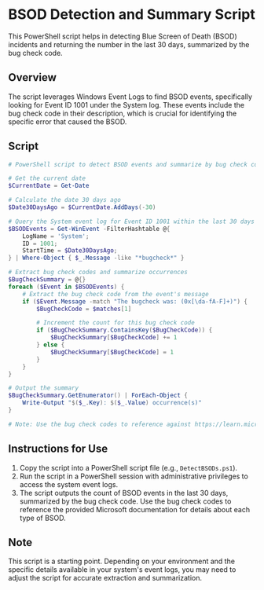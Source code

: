 
# BSOD Detection and Summary Script

This PowerShell script helps in detecting Blue Screen of Death (BSOD) incidents and returning the number in the last 30 days, summarized by the bug check code.

## Overview

The script leverages Windows Event Logs to find BSOD events, specifically looking for Event ID 1001 under the System log. These events include the bug check code in their description, which is crucial for identifying the specific error that caused the BSOD.

## Script

```powershell
# PowerShell script to detect BSOD events and summarize by bug check code

# Get the current date
$CurrentDate = Get-Date

# Calculate the date 30 days ago
$Date30DaysAgo = $CurrentDate.AddDays(-30)

# Query the System event log for Event ID 1001 within the last 30 days
$BSODEvents = Get-WinEvent -FilterHashtable @{
    LogName = 'System';
    ID = 1001;
    StartTime = $Date30DaysAgo;
} | Where-Object { $_.Message -like "*bugcheck*" }

# Extract bug check codes and summarize occurrences
$BugCheckSummary = @{}
foreach ($Event in $BSODEvents) {
    # Extract the bug check code from the event's message
    if ($Event.Message -match "The bugcheck was: (0x[\da-fA-F]+)") {
        $BugCheckCode = $matches[1]

        # Increment the count for this bug check code
        if ($BugCheckSummary.ContainsKey($BugCheckCode)) {
            $BugCheckSummary[$BugCheckCode] += 1
        } else {
            $BugCheckSummary[$BugCheckCode] = 1
        }
    }
}

# Output the summary
$BugCheckSummary.GetEnumerator() | ForEach-Object {
    Write-Output "$($_.Key): $($_.Value) occurrence(s)"
}

# Note: Use the bug check codes to reference against https://learn.microsoft.com/en-us/windows-hardware/drivers/debugger/bug-check-code-reference2 for a description.
```

## Instructions for Use

1. Copy the script into a PowerShell script file (e.g., `DetectBSODs.ps1`).
2. Run the script in a PowerShell session with administrative privileges to access the system event logs.
3. The script outputs the count of BSOD events in the last 30 days, summarized by the bug check code. Use the bug check codes to reference the provided Microsoft documentation for details about each type of BSOD.

## Note

This script is a starting point. Depending on your environment and the specific details available in your system's event logs, you may need to adjust the script for accurate extraction and summarization.
